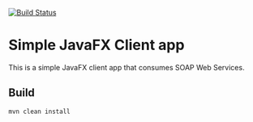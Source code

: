 [![Build Status](https://travis-ci.com/carlosndiaye/isisoap-client.svg?branch=master)](https://travis-ci.com/carlosndiaye/isisoap-client)

# Simple JavaFX Client app
This is a simple JavaFX client app that consumes SOAP Web Services.

## Build

````
mvn clean install
````

